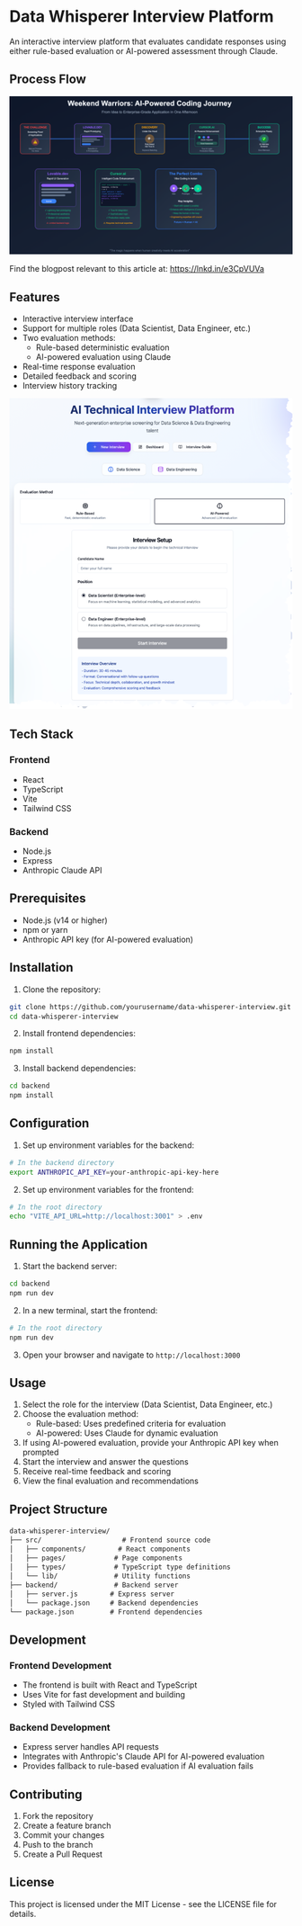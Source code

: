 # Data Whisperer Interview Platform

An interactive interview platform that evaluates candidate responses using either rule-based evaluation or AI-powered assessment through Claude.

## Process Flow

![Process Flow Diagram](images/process-flow.png)


Find the blogpost relevant to this article at: https://lnkd.in/e3CpVUVa

## Features

- Interactive interview interface
- Support for multiple roles (Data Scientist, Data Engineer, etc.)
- Two evaluation methods:
  - Rule-based deterministic evaluation
  - AI-powered evaluation using Claude
- Real-time response evaluation
- Detailed feedback and scoring
- Interview history tracking

![Application Front-end](images/refactored-1.png)

## Tech Stack

### Frontend
- React
- TypeScript
- Vite
- Tailwind CSS

### Backend
- Node.js
- Express
- Anthropic Claude API

## Prerequisites

- Node.js (v14 or higher)
- npm or yarn
- Anthropic API key (for AI-powered evaluation)

## Installation

1. Clone the repository:
```bash
git clone https://github.com/yourusername/data-whisperer-interview.git
cd data-whisperer-interview
```

2. Install frontend dependencies:
```bash
npm install
```

3. Install backend dependencies:
```bash
cd backend
npm install
```

## Configuration

1. Set up environment variables for the backend:
```bash
# In the backend directory
export ANTHROPIC_API_KEY=your-anthropic-api-key-here
```

2. Set up environment variables for the frontend:
```bash
# In the root directory
echo "VITE_API_URL=http://localhost:3001" > .env
```

## Running the Application

1. Start the backend server:
```bash
cd backend
npm run dev
```

2. In a new terminal, start the frontend:
```bash
# In the root directory
npm run dev
```

3. Open your browser and navigate to `http://localhost:3000`

## Usage

1. Select the role for the interview (Data Scientist, Data Engineer, etc.)
2. Choose the evaluation method:
   - Rule-based: Uses predefined criteria for evaluation
   - AI-powered: Uses Claude for dynamic evaluation
3. If using AI-powered evaluation, provide your Anthropic API key when prompted
4. Start the interview and answer the questions
5. Receive real-time feedback and scoring
6. View the final evaluation and recommendations

## Project Structure

```
data-whisperer-interview/
├── src/                    # Frontend source code
│   ├── components/        # React components
│   ├── pages/            # Page components
│   ├── types/            # TypeScript type definitions
│   └── lib/              # Utility functions
├── backend/              # Backend server
│   ├── server.js        # Express server
│   └── package.json     # Backend dependencies
└── package.json         # Frontend dependencies
```

## Development

### Frontend Development
- The frontend is built with React and TypeScript
- Uses Vite for fast development and building
- Styled with Tailwind CSS

### Backend Development
- Express server handles API requests
- Integrates with Anthropic's Claude API for AI-powered evaluation
- Provides fallback to rule-based evaluation if AI evaluation fails

## Contributing

1. Fork the repository
2. Create a feature branch
3. Commit your changes
4. Push to the branch
5. Create a Pull Request

## License

This project is licensed under the MIT License - see the LICENSE file for details.
